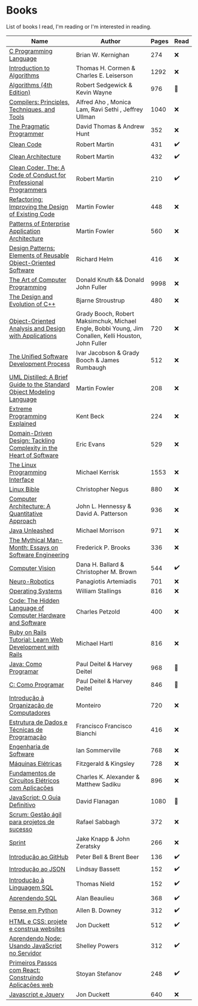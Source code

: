 # Books
List of books I read, I'm reading or I'm interested in reading.

| Name | Author |  Pages | Read |
| ------ | ------ |------ |------ |
| [C Programming Language](https://www.amazon.com.br/Programming-Language-Brian-W-Kernighan/dp/0131103628/ref=asc_df_0131103628/?tag=googleshopp00-20&linkCode=df0&hvadid=379787788238&hvpos=&hvnetw=g&hvrand=15403068347568713657&hvpone=&hvptwo=&hvqmt=&hvdev=c&hvdvcmdl=&hvlocint=&hvlocphy=1001773&hvtargid=pla-422923046090&psc=1) | Brian W. Kernighan | 274  | ❌ |
| [Introduction to Algorithms](https://www.amazon.com.br/Introduction-Algorithms-Thomas-H-Cormen/dp/0262033844/ref=asc_df_0262033844/?tag=googleshopp00-20&linkCode=df0&hvadid=379787788238&hvpos=&hvnetw=g&hvrand=17811690587555519211&hvpone=&hvptwo=&hvqmt=&hvdev=c&hvdvcmdl=&hvlocint=&hvlocphy=1001773&hvtargid=pla-422923046610&psc=1) | Thomas H. Cormen & Charles E. Leiserson | 1292  | ❌ |
| [Algorithms (4th Edition)](https://www.amazon.com/Algorithms-4th-Robert-Sedgewick/dp/032157351X) | Robert Sedgewick & Kevin Wayne | 976 | 📖 |
| [Compilers: Principles, Techniques, and Tools](https://www.amazon.com/Compilers-Principles-Techniques-Tools-2nd/dp/0321486811/ref=sr_1_1?dchild=1&keywords=Compilers%3A+Principles%2C+Techniques%2C+and+Tools&qid=1630971772&sr=8-1)| Alfred Aho , Monica Lam, Ravi Sethi , Jeffrey Ullman | 1040 | ❌ |
| [The Pragmatic Programmer](https://www.amazon.com.br/Pragmatic-Programmer-journey-mastery-Anniversary/dp/0135957052/ref=pd_rhf_ee_s_pd_crcd_1/135-5964501-5696837?pd_rd_w=Ua4mk&pf_rd_p=49e26231-6534-4f40-8a6b-8528d27191f2&pf_rd_r=E5QJ1F1021PD3650GA1Q&pd_rd_r=a7f97ce8-0a4c-4a31-b09c-6d9857692850&pd_rd_wg=yPCje&pd_rd_i=0135957052&psc=1) | David Thomas & Andrew Hunt  | 352 | ❌ |
| [Clean Code](https://www.amazon.com.br/Clean-Code-Handbook-Software-Craftsmanship/dp/0132350882/ref=pd_bxgy_img_1/135-5964501-5696837?pd_rd_w=jHcZR&pf_rd_p=4a943320-02ab-4775-ad7a-eaf57d00a244&pf_rd_r=XBW8V77K1JYMEC36Q372&pd_rd_r=10bd62eb-3299-491a-b21c-e568708bdfdd&pd_rd_wg=hg6xp&pd_rd_i=0132350882&psc=1) | Robert Martin|431 | ✔️ |
| [Clean Architecture](https://www.amazon.com.br/Clean-Architecture-Craftsmans-Software-Structure/dp/0134494164/ref=pd_rhf_ee_s_pd_crcd_2/135-5964501-5696837?pd_rd_w=Ua4mk&pf_rd_p=49e26231-6534-4f40-8a6b-8528d27191f2&pf_rd_r=E5QJ1F1021PD3650GA1Q&pd_rd_r=a7f97ce8-0a4c-4a31-b09c-6d9857692850&pd_rd_wg=yPCje&pd_rd_i=0134494164&psc=1) | Robert Martin |432 | ✔️ |
| [Clean Coder, The: A Code of Conduct for Professional Programmers](https://www.amazon.com.br/Clean-Coder-Conduct-Professional-Programmers/dp/0137081073/ref=tmm_pap_swatch_0?_encoding=UTF8&qid=1634066706&sr=8-2) | Robert Martin |210  | ✔️ |
| [Refactoring: Improving the Design of Existing Code](https://www.amazon.com.br/Refactoring-Improving-Design-Existing-Code/dp/0134757599/ref=pd_rhf_ee_s_pd_crcd_3/135-5964501-5696837?pd_rd_w=Ua4mk&pf_rd_p=49e26231-6534-4f40-8a6b-8528d27191f2&pf_rd_r=E5QJ1F1021PD3650GA1Q&pd_rd_r=a7f97ce8-0a4c-4a31-b09c-6d9857692850&pd_rd_wg=yPCje&pd_rd_i=0134757599&psc=1) | Martin Fowler | 448  | ❌ |
|[Patterns of Enterprise Application Architecture](https://www.amazon.com.br/Patterns-Enterprise-Application-Architecture-Martin/dp/0321127420/ref=pd_rhf_ee_s_pd_crcd_10/135-5964501-5696837?pd_rd_w=Ua4mk&pf_rd_p=49e26231-6534-4f40-8a6b-8528d27191f2&pf_rd_r=E5QJ1F1021PD3650GA1Q&pd_rd_r=a7f97ce8-0a4c-4a31-b09c-6d9857692850&pd_rd_wg=yPCje&pd_rd_i=0321127420&psc=1)| Martin Fowler | 560 | ❌ |
|[Design Patterns: Elements of Reusable Object-Oriented Software](https://www.amazon.com.br/Design-Patterns-Elements-Reusable-Object-Oriented/dp/0201633612/ref=pd_rhf_ee_s_pd_crcd_14/135-5964501-5696837?pd_rd_w=Ua4mk&pf_rd_p=49e26231-6534-4f40-8a6b-8528d27191f2&pf_rd_r=E5QJ1F1021PD3650GA1Q&pd_rd_r=a7f97ce8-0a4c-4a31-b09c-6d9857692850&pd_rd_wg=yPCje&pd_rd_i=0201633612&psc=1) | Richard Helm |416 | ❌ |
|[The Art of Computer Programming](https://www.amazon.com/Computer-Programming-Volumes-1-4A-Boxed/dp/0321751043/ref=pd_sbs_10/141-8257794-6507107?pd_rd_w=0OLTr&pf_rd_p=3676f086-9496-4fd7-8490-77cf7f43f846&pf_rd_r=61TA8VBMEGXERNP0Z61M&pd_rd_r=f6b5893b-2126-4c20-a218-0699322f42c8&pd_rd_wg=0udFN&pd_rd_i=0321751043&psc=1)| Donald Knuth && Donald John Fuller | 9998 |  ❌ |
| [The Design and Evolution of C++](https://www.amazon.com.br/Design-Evolution-C-Bjarne-Stroustrup/dp/0201543303/ref=sr_1_1?__mk_pt_BR=%C3%85M%C3%85%C5%BD%C3%95%C3%91&dchild=1&keywords=The+Design+and+Evolution+of+C%2B%2B&qid=1634005423&s=books&sr=1-1&ufe=app_do%3Aamzn1.fos.25548f35-0de7-44b3-b28e-0f56f3f96147) | Bjarne Stroustrup | 480   | ❌ |
| [Object-Oriented Analysis and Design with Applications](https://www.amazon.com.br/Object-Oriented-Analysis-Design-Applications-3rd/dp/020189551X/ref=tmm_hrd_swatch_0?_encoding=UTF8&qid=1634005530&sr=1-3) |  Grady Booch, Robert Maksimchuk, Michael Engle, Bobbi Young, Jim Conallen, Kelli Houston, John Fuller | 720 | ❌ |
| [The Unified Software Development Process](https://www.amazon.com.br/Unified-Software-Development-Process-Paperback/dp/0321822005/ref=sr_1_1?__mk_pt_BR=%C3%85M%C3%85%C5%BD%C3%95%C3%91&dchild=1&keywords=the+unified+software+development+processo&qid=1634005747&s=books&sr=1-1&ufe=app_do%3Aamzn1.fos.fcd6d665-32ba-4479-9f21-b774e276a678) |  Ivar Jacobson & Grady Booch & James Rumbaugh | 512  | ❌ |
| [UML Distilled: A Brief Guide to the Standard Object Modeling Language](https://www.amazon.com.br/UML-Distilled-Standard-Modeling-Language/dp/0321193687/ref=sr_1_1?__mk_pt_BR=%C3%85M%C3%85%C5%BD%C3%95%C3%91&dchild=1&keywords=UML+Distilled&qid=1634006195&s=books&sr=1-1&ufe=app_do%3Aamzn1.fos.25548f35-0de7-44b3-b28e-0f56f3f96147) |  Martin Fowler | 208  | ❌ |
| [Extreme Programming Explained](https://www.amazon.com.br/Extreme-Programming-Explained-Embrace-Change/dp/0201616416/ref=sr_1_2?__mk_pt_BR=%C3%85M%C3%85%C5%BD%C3%95%C3%91&dchild=1&keywords=Extreme+Programming+Explained&qid=1634006395&s=books&sr=1-2) |  Kent Beck | 224  | ❌ |
| [Domain-Driven Design: Tackling Complexity in the Heart of Software](https://www.amazon.com.br/Domain-Driven-Design-Tackling-Complexity-Software/dp/0321125215/ref=sr_1_2?__mk_pt_BR=%C3%85M%C3%85%C5%BD%C3%95%C3%91&dchild=1&keywords=Domain+Driven+Design&qid=1634006612&s=books&sr=1-2&ufe=app_do%3Aamzn1.fos.25548f35-0de7-44b3-b28e-0f56f3f96147) | Eric Evans | 529  | ❌ |
| [The Linux Programming Interface](https://www.amazon.com/gp/product/B004OEJMZM/ref=dbs_a_def_rwt_bibl_vppi_i0) | Michael Kerrisk | 1553 | ❌ | 
| [Linux Bible](https://www.amazon.com/Linux-Bible-Christopher-Negus-ebook/dp/B089Y5P85X/ref=sr_1_1?dchild=1&keywords=bible+linux&qid=1630973984&s=digital-text&sr=1-1)|Christopher Negus | 880 | ❌ |
| [Computer Architecture: A Quantitative Approach](https://www.amazon.com/Computer-Architecture-Quantitative-Approach-Kaufmann/dp/0128119055/ref=pd_sbs_20/141-8257794-6507107?pd_rd_w=0OLTr&pf_rd_p=3676f086-9496-4fd7-8490-77cf7f43f846&pf_rd_r=61TA8VBMEGXERNP0Z61M&pd_rd_r=f6b5893b-2126-4c20-a218-0699322f42c8&pd_rd_wg=0udFN&pd_rd_i=0128119055&psc=1) | John L. Hennessy &  David A. Patterson | 936 | ❌ | 
| [Java Unleashed](https://www.amazon.com.br/dp/1575210495/?coliid=I1V40P3K66H753&colid=1UAI3ZQGIR508&psc=1&ref_=lv_ov_lig_dp_it) | Michael Morrison | 971 | ❌ |
| [The Mythical Man-Month: Essays on Software Engineering](https://www.amazon.com.br/dp/0201835959/?coliid=I2PSH94J7DVCPI&colid=1UAI3ZQGIR508&psc=1&ref_=lv_ov_lig_dp_it) | Frederick P. Brooks | 336  | ❌ |
|[Computer Vision](https://www.amazon.com.br/dp/0131653164/?coliid=I3FXBLWWY2RAGR&colid=1UAI3ZQGIR508&psc=1&ref_=lv_ov_lig_dp_it)| Dana H. Ballard & Christopher M. Brown | 544 | ✔️ |
| [Neuro-Robotics](https://www.amazon.com.br/dp/B00S16PTL0/?coliid=I1TU1IFZ9MOKJE&colid=1UAI3ZQGIR508&psc=0&ref_=lv_ov_lig_dp_it)| Panagiotis Artemiadis | 701 | ❌ 
|[Operating Systems](https://www.amazon.com.br/Operating-Systems-Internals-Design-Principles/dp/013230998X)| William Stallings| 816 | ❌ |
|[Code: The Hidden Language of Computer Hardware and Software](https://www.amazon.com.br/dp/0735611319?tag=fivebooks0c-20)| Charles Petzold | 400 | ❌ |
|[Ruby on Rails Tutorial: Learn Web Development with Rails](https://www.amazon.com.br/Ruby-Rails-Tutorial-Learn-Development/dp/0134598628/ref=sr_1_1?dchild=1&keywords=ruby+on+rails&qid=1632004508&s=books&sr=1-1&ufe=app_do%3Aamzn1.fos.db68964d-7c0e-4bb2-a95c-e5cb9e32eb12)| Michael Hartl | 816 | ❌ |
| [Java: Como Programar](https://www.amazon.com.br/Java%C2%AE-como-programar-Paul-Deitel/dp/8543004799/ref=asc_df_8543004799/?tag=googleshopp00-20&linkCode=df0&hvadid=379748659420&hvpos=&hvnetw=g&hvrand=689054720333189931&hvpone=&hvptwo=&hvqmt=&hvdev=c&hvdvcmdl=&hvlocint=&hvlocphy=1001773&hvtargid=pla-811137648368&psc=1) | Paul Deitel & Harvey Deitel | 968 | 📖 |
| [C: Como Programar](https://www.amazon.com.br/C-como-programar-Paul-Deitel/dp/8576059347/ref=sr_1_2?dchild=1&qid=1630941050&refinements=p_27%3APaul+Deitel&s=books&sr=1-2&text=Paul+Deitel&ufe=app_do%3Aamzn1.fos.e05b01e0-91a7-477e-a514-15a32325a6d6) | Paul Deitel & Harvey Deitel | 846 | 📖 |
| [Introdução à Organização de Computadores](https://www.amazon.com.br/dp/8521615434/?coliid=IYRKB0UHTZZVI&colid=1UAI3ZQGIR508&psc=1&ref_=lv_ov_lig_dp_it) | Monteiro | 720 | ❌ |
|[Estrutura de Dados e Técnicas de Programação](https://www.amazon.com.br/dp/8535274375/?coliid=I3PJK797575PBC&colid=1UAI3ZQGIR508&psc=0&ref_=lv_ov_lig_dp_it)| Francisco Francisco Bianchi | 416 | ❌ |
| [Engenharia de Software](https://www.amazon.com.br/dp/8543024978/?coliid=IHFN2WC0BZ04&colid=1UAI3ZQGIR508&psc=1&ref_=lv_ov_lig_dp_it) | Ian Sommerville | 768 | ❌ |
|[Máquinas Elétricas](https://www.amazon.com.br/M%C3%A1quinas-El%C3%A9tricas-Fitzgerald-Kingsley-Stephen/dp/8580553733/ref=tmm_pap_swatch_0?_encoding=UTF8&qid=&sr=)| Fitzgerald & Kingsley | 728 | ❌ |
| [Fundamentos de Circuitos Elétricos com Aplicações](https://www.amazon.com.br/Fundamentos-Circuitos-El%C3%A9tricos-Charles-Alexander/dp/8580551722/ref=tmm_pap_swatch_0?_encoding=UTF8&qid=&sr=) | Charles K. Alexander & Matthew Sadiku | 896 | ❌ |
| [JavaScript: O Guia Definitivo](https://www.amazon.com.br/dp/B016N7G8EK/ref=dp-kindle-redirect?_encoding=UTF8&btkr=1) | David Flanagan | 1080  | 📖 |
| [Scrum: Gestão ágil para projetos de sucesso](https://www.amazon.com.br/Scrum-Gest%C3%A3o-%C3%A1gil-projetos-sucesso-ebook/dp/B00VAB1GSS/ref=pd_sbs_4/135-5964501-5696837?pd_rd_w=XLzUF&pf_rd_p=a94e71ea-33bb-431c-ad4f-11f4e2decc0b&pf_rd_r=BAHWAP0BP88TEHZJT7J5&pd_rd_r=39091ab9-9999-4d7e-b371-3a72958003c1&pd_rd_wg=ONbqW&pd_rd_i=B00VAB1GSS&psc=1) | Rafael Sabbagh | 372  | ❌ |
| [Sprint](https://www.amazon.com.br/Sprint-Jake-Knapp-ebook/dp/B06XPPS4JW/ref=pd_sbs_1/135-5964501-5696837?pd_rd_w=XLzUF&pf_rd_p=a94e71ea-33bb-431c-ad4f-11f4e2decc0b&pf_rd_r=BAHWAP0BP88TEHZJT7J5&pd_rd_r=39091ab9-9999-4d7e-b371-3a72958003c1&pd_rd_wg=ONbqW&pd_rd_i=B06XPPS4JW&psc=1) | Jake Knapp & John Zeratsky | 266 | ❌ |
| [Introdução ao GitHub](https://www.amazon.com.br/Introdu%C3%A7%C3%A3o-ao-GitHub-Peter-Bell/dp/857522414X/ref=sr_1_1?__mk_pt_BR=%C3%85M%C3%85%C5%BD%C3%95%C3%91&dchild=1&keywords=introducao+ao+github&qid=1633043089&s=digital-text&sr=1-1-catcorr) |  Peter Bell &  Brent Beer | 136 | ✔️ |
| [Introdução ao JSON](https://www.amazon.com.br/dp/B07QJ75VCL/ref=dp-kindle-redirect?_encoding=UTF8&btkr=1) |  Lindsay Bassett | 152 | ✔️ |
| [Introdução à Linguagem SQL](https://www.amazon.com.br/dp/B07QJ778RB/ref=dp-kindle-redirect?_encoding=UTF8&btkr=1) |  Thomas Nield | 152 | ✔️ |
| [Aprendendo SQL](https://www.amazon.com.br/Aprendendo-SQL-Dominando-Fundamentos-ebook/dp/B07RT5S2NF/ref=sr_1_2?__mk_pt_BR=%C3%85M%C3%85%C5%BD%C3%95%C3%91&dchild=1&keywords=aprendendo+sql&qid=1633043682&s=books&sr=1-2) |  Alan Beaulieu | 368 | ✔️ |
| [Pense em Python](https://www.amazon.com.br/Pense-Python-Como-Cientista-Computa%C3%A7%C3%A3o/dp/8575225081/ref=sr_1_1?__mk_pt_BR=%C3%85M%C3%85%C5%BD%C3%95%C3%91&crid=2FUQ75HTPZ1EW&dchild=1&keywords=pense+em+python&qid=1633043786&s=books&sprefix=pense+em+py%2Cstripbooks%2C284&sr=1-1) |   Allen B. Downey | 312 | ✔️ |
| [HTML e CSS: projete e construa websites](https://www.amazon.com.br/HTML-CSS-projete-construa-Websites/dp/8576089394/ref=sr_1_1?__mk_pt_BR=%C3%85M%C3%85%C5%BD%C3%95%C3%91&crid=1EAUL1P5P3ZX&dchild=1&keywords=html+e+css+projete+e+construa+websites&qid=1633044093&s=books&sprefix=html+e+css%2Cstripbooks%2C270&sr=1-1&ufe=app_do%3Aamzn1.fos.db68964d-7c0e-4bb2-a95c-e5cb9e32eb12) |  Jon Duckett | 512 | ✔️ |
| [Aprendendo Node: Usando JavaScript no Servidor](https://www.amazon.com.br/Aprendendo-Node-Usando-JavaScript-Servidor/dp/8575225405/ref=sr_1_1?__mk_pt_BR=%C3%85M%C3%85%C5%BD%C3%95%C3%91&dchild=1&keywords=aprendendo+node&qid=1633044250&s=books&sr=1-1) |  Shelley Powers | 312 | ✔️ |
| [Primeiros Passos com React: Construindo Aplicações web](https://www.amazon.com.br/Primeiros-Passos-com-React-Construindo/dp/8575225200/ref=sr_1_1?__mk_pt_BR=%C3%85M%C3%85%C5%BD%C3%95%C3%91&crid=3PR0C3U20P9WP&dchild=1&keywords=primeiros+passos+com+react&qid=1633044391&sprefix=primeiros+passos+com+reac%2Cstripbooks%2C279&sr=8-1) |  Stoyan Stefanov | 248 | ✔️ |
| [Javascript e Jquery](https://www.amazon.com.br/Javascript-Jquery-desenvolvimento-Jon-Duckett/dp/8576089459/ref=pd_bxgy_img_1/135-5964501-5696837?pd_rd_w=3c8kz&pf_rd_p=4a943320-02ab-4775-ad7a-eaf57d00a244&pf_rd_r=J2Y7YM4CZE8EY7VT0NHH&pd_rd_r=8e4fc406-7fd8-40e1-bc8e-1dd554c78ec0&pd_rd_wg=KW9Ag&pd_rd_i=8576089459&psc=1) |  Jon Duckett | 640  | ❌ |
